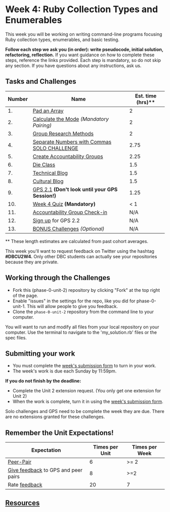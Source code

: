 # Week 4: Ruby Collection Types and Enumerables

This week you will be working on writing command-line programs focusing Ruby collection types, enumerables, and basic testing.

**Follow each step we ask you (in order): write pseudocode, initial solution, refactoring, reflection.** If you want guidance on how to complete these steps, reference the links provided. Each step is mandatory, so do not skip any section. If you have questions about any instructions, ask us.

## Tasks and Challenges

Number | Name | Est. time (hrs)**
-------|----------------|----------
1. | [Pad an Array](pad-array) | 2
2. | [Calculate the Mode](calculate-mode) *(Mandatory Pairing)* | 2
3. | [Group Research Methods](group-research-methods) | 2
4. | [Separate Numbers with Commas SOLO CHALLENGE](nums-commas-solo-challenge) | 2.75
5. | [Create Accountability Groups](acct-groups) | 2.25
6. | [Die Class](die-class) | 1.5
7. | [Technical Blog](technical-blog.md) | 1.5
8. | [Cultural Blog](cultural-blog.md) | 1.5
9. | [GPS 2.1](gps2-1) **(Don't look until your GPS Session!)** | 1.25
10. | [Week 4 Quiz](https://www.classmarker.com/online-test/start/?quiz=4mk5556753edd8a7) **(Mandatory)**| < 1
11. | [Accountability Group Check-in](accountability-group.md) | N/A
12. | [Sign up](https://phase0.devbootcamp.com/) for GPS 2.2 | N/A
13. | [BONUS Challenges](BONUS-challenges) *(Optional)* | N/A


** These length estimates are calculated from past cohort averages.

This week you'll want to request feedback on Twitter using the hashtag **#DBCU2W4.** Only other DBC students can actually see your repositories because they are private.

## Working through the Challenges
- Fork this (phase-0-unit-2) repository by clicking "Fork" at the top right of the page.
- Enable "issues" in the settings for the repo, like you did for phase-0-unit-1. This will allow people to give you feedback.
- Clone the `phase-0-unit-2` repository from the command line to your computer.

You will want to run and modify all files from your local repository on your computer. Use the terminal to navigate to the 'my_solution.rb' files or the spec files.

## Submitting your work
- You must complete the [week's submission form](http://apply.devbootcamp.com) to turn in your work.
- The week's work is due each Sunday by 11:59pm.

**If you do not finish by the deadline:**
- Complete the Unit 2 extension request. (You only get one extension for Unit 2)
- When the work is complete, turn it in using the [week's submission form](http://apply.devbootcamp.com).

Solo challenges and GPS need to be complete the week they are due. There are no extensions granted for these challenges.

## Remember the Unit Expectations!

Expectation | Times per Unit | Times per Week
------------|----------|---------
[Peer-Pair](https://github.com/Devbootcamp/phase-0-handbook/blob/master/peer-pairing-sessions.md) | 6 | >= 2
[Give feedback](https://socrates.devbootcamp.com/feedback/new) to GPS and peer pairs | 8 | >=2
Rate [feedback](https://socrates.devbootcamp.com/feedback) | 20 | 7

## [Resources](https://github.com/Devbootcamp/phase-0-handbook/blob/master/resources.md)
